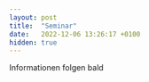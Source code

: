 ```yaml
---
layout: post
title:  "Seminar"
date:   2022-12-06 13:26:17 +0100
hidden: true
---
```

Informationen folgen bald
